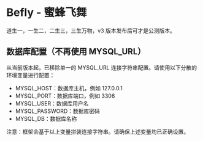 # Befly - 蜜蜂飞舞

道生一，一生二，二生三，三生万物，v3 版本发布后可才是公测版本。

## 数据库配置（不再使用 MYSQL_URL）

从当前版本起，已移除单一的 MYSQL_URL 连接字符串配置。请使用以下分散的环境变量进行配置：

-   MYSQL_HOST：数据库主机，例如 127.0.0.1
-   MYSQL_PORT：数据库端口，例如 3306
-   MYSQL_USER：数据库用户名
-   MYSQL_PASSWORD：数据库密码
-   MYSQL_DB：数据库名称

注意：框架会基于以上变量拼装连接字符串。请确保上述变量均已正确设置。
